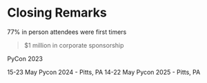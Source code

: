 # Closing Remarks

77% in person attendees were first timers

>$1 million in corporate sponsorship

PyCon 2023

15-23 May Pycon 2024 - Pitts, PA
14-22 May Pycon 2025 - Pitts, PA